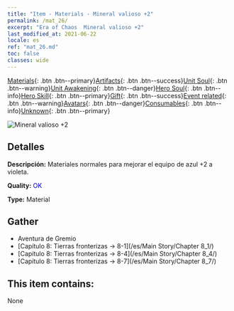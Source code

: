 ```yaml
---
title: "Item - Materials - Mineral valioso +2"
permalink: /mat_26/
excerpt: "Era of Chaos  Mineral valioso +2"
last_modified_at: 2021-06-22
locale: es
ref: "mat_26.md"
toc: false
classes: wide
---
```

 [Materials](/ItemsES/){: .btn .btn--primary}[Artifacts](/ItemsES/Artifacts/){: .btn .btn--success}[Unit Soul](/ItemsES/UnitSoul/){: .btn .btn--warning}[Unit Awakening](/ItemsES/UnitAwakening/){: .btn .btn--danger}[Hero Soul](/ItemsES/HeroSoul/){: .btn .btn--info}[Hero Skill](/ItemsES/HeroSkill/){: .btn .btn--primary}[Gift](/ItemsES/Gift/){: .btn .btn--success}[Event related](/ItemsES/Events/){: .btn .btn--warning}[Avatars](/ItemsES/Avatars/){: .btn .btn--danger}[Consumables](/ItemsES/Consumables/){: .btn .btn--info}[Unknown](/ItemsES/Unknown/){: .btn .btn--primary}

 ![Mineral valioso +2](/images/t/i_cailiao_kuangshi1.png)

## Detalles
 **Descripción:** Materiales normales para mejorar el equipo de azul +2 a violeta.

 **Quality:** <span style="color: #0000CD">OK</span>

 **Type:** Material

## Gather

*    Aventura de Gremio 
*    [Capítulo 8: Tierras fronterizas -> 8-1](/es/Main Story/Chapter 8_1/) 
*    [Capítulo 8: Tierras fronterizas -> 8-4](/es/Main Story/Chapter 8_4/) 
*    [Capítulo 8: Tierras fronterizas -> 8-7](/es/Main Story/Chapter 8_7/) 

## This item contains:

  None

